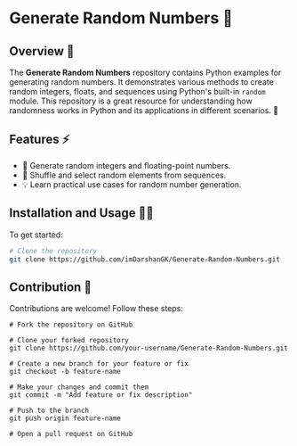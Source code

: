 # Generate Random Numbers 🎲

## Overview 📝

The **Generate Random Numbers** repository contains Python examples for generating random numbers. It demonstrates various methods to create random integers, floats, and sequences using Python's built-in `random` module. This repository is a great resource for understanding how randomness works in Python and its applications in different scenarios. 🐍

## Features ⚡

- 🌟 Generate random integers and floating-point numbers.
- 🔄 Shuffle and select random elements from sequences.
- 💡 Learn practical use cases for random number generation.

## Installation and Usage 🏃‍♂️

To get started:

```bash
# Clone the repository
git clone https://github.com/imDarshanGK/Generate-Random-Numbers.git
```
## Contribution 🤝
Contributions are welcome! Follow these steps:
```
# Fork the repository on GitHub

# Clone your forked repository
git clone https://github.com/your-username/Generate-Random-Numbers.git

# Create a new branch for your feature or fix
git checkout -b feature-name

# Make your changes and commit them
git commit -m "Add feature or fix description"

# Push to the branch
git push origin feature-name

# Open a pull request on GitHub

```
